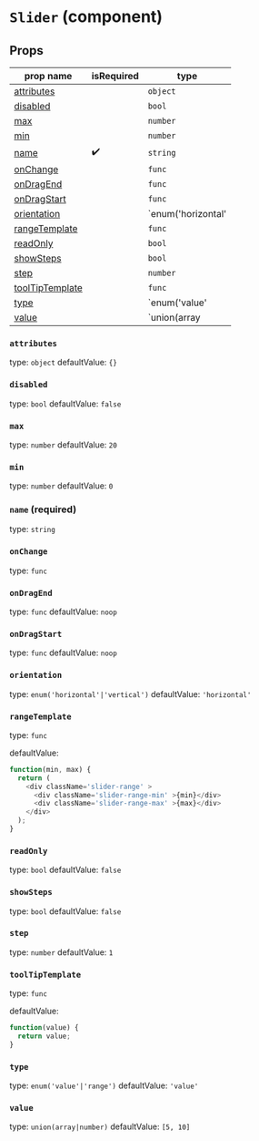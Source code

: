 `Slider` (component)
====================



Props
-----

prop name | isRequired | type
-------|------|------
[attributes](#attributes)| |`object`
[disabled](#disabled)| |`bool`
[max](#max)| |`number`
[min](#min)| |`number`
[name](#name)|✔️|`string`
[onChange](#onchange)| |`func`
[onDragEnd](#ondragend)| |`func`
[onDragStart](#ondragstart)| |`func`
[orientation](#orientation)| |`enum('horizontal'|'vertical')`
[rangeTemplate](#rangetemplate)| |`func`
[readOnly](#readonly)| |`bool`
[showSteps](#showsteps)| |`bool`
[step](#step)| |`number`
[toolTipTemplate](#tooltiptemplate)| |`func`
[type](#type)| |`enum('value'|'range')`
[value](#value)| |`union(array|number)`
### `attributes`
type: `object`
defaultValue: `{}`



### `disabled`
type: `bool`
defaultValue: `false`



### `max`
type: `number`
defaultValue: `20`



### `min`
type: `number`
defaultValue: `0`



### `name` (required)
type: `string`



### `onChange`
type: `func`



### `onDragEnd`
type: `func`
defaultValue: `noop`



### `onDragStart`
type: `func`
defaultValue: `noop`



### `orientation`
type: `enum('horizontal'|'vertical')`
defaultValue: `'horizontal'`



### `rangeTemplate`
type: `func`

defaultValue: 
```js
function(min, max) {
  return (
    <div className='slider-range' >
      <div className='slider-range-min' >{min}</div>
      <div className='slider-range-max' >{max}</div>
    </div>
  );
}
```


### `readOnly`
type: `bool`
defaultValue: `false`



### `showSteps`
type: `bool`
defaultValue: `false`



### `step`
type: `number`
defaultValue: `1`



### `toolTipTemplate`
type: `func`

defaultValue: 
```js
function(value) {
  return value;
}
```


### `type`
type: `enum('value'|'range')`
defaultValue: `'value'`



### `value`
type: `union(array|number)`
defaultValue: `[5, 10]`


